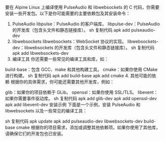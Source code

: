 要在 Alpine Linux 上编译使用 PulseAudio 和 libwebsockets 的 C 代码，你需要安装一些开发包。以下是你可能需要的主要依赖包及其安装命令：

1. PulseAudio
libpulse：PulseAudio 的客户端库。
libpulse-dev：PulseAudio 的开发库（包含头文件和静态链接库）。
sh
复制代码
apk add pulseaudio-dev
2. libwebsockets
libwebsockets：WebSocket 协议的实现。
libwebsockets-dev：libwebsockets 的开发库（包含头文件和静态链接库）。
sh
复制代码
apk add libwebsockets-dev
3. 编译工具
你还需要一些常见的编译工具和库，如：

build-base：包含 GCC、make 和其他构建工具。
cmake：如果你使用 CMake 进行构建。
sh
复制代码
apk add build-base
apk add cmake
4. 其他可能的依赖
根据你的具体需求，你可能还需要其他开发库，例如：

glib：如果你的项目依赖于 GLib。
openssl：如果你使用 SSL/TLS。
libevent：如果你需要事件驱动库。
sh
复制代码
apk add glib-dev
apk add openssl-dev
apk add libevent-dev
安装示例
下面是一个示例，安装 PulseAudio 和 libwebsockets 以及一些常见的编译工具：

sh
复制代码
apk update
apk add pulseaudio-dev libwebsockets-dev build-base cmake
根据你的项目需求，添加或调整其他依赖项。如果你使用了其他库，请确保它们的开发包也已安装。







